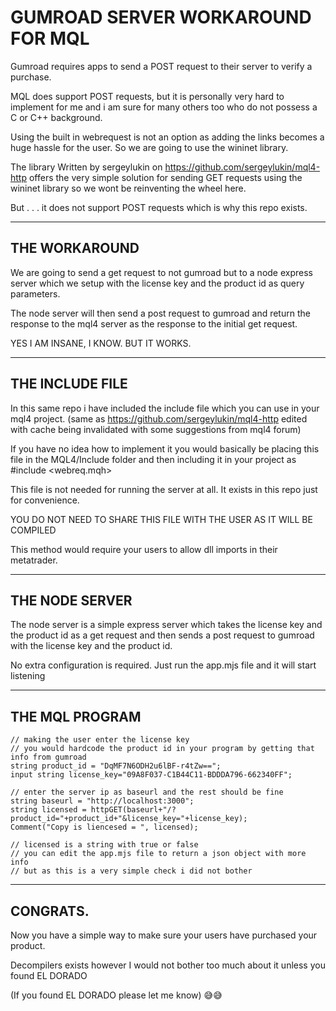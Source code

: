 # GUMROAD SERVER WORKAROUND FOR MQL

Gumroad requires apps to send a POST request to their server to verify a purchase.

MQL does support POST requests, but it is personally very hard to implement for me and i am sure for many others too who do not possess a C or C++ background.

Using the built in webrequest is not an option as adding the links becomes a huge hassle for the user. So we are going to use the wininet library.

The library Written by sergeylukin on https://github.com/sergeylukin/mql4-http offers the very simple solution for sending GET requests using the wininet library so we wont be reinventing the wheel here.

But . . . it does not support POST requests which is why this repo exists.

---

## THE WORKAROUND

We are going to send a get request to not gumroad but to a node express server which we setup with the license key and the product id as query parameters.

The node server will then send a post request to gumroad and return the response to the mql4 server as the response to the initial get request.

YES I AM INSANE, I KNOW. BUT IT WORKS.

---

## THE INCLUDE FILE

In this same repo i have included the include file which you can use in your mql4 project. (same as https://github.com/sergeylukin/mql4-http edited with cache being invalidated with some suggestions from mql4 forum)

If you have no idea how to implement it you would basically be placing this file in the MQL4/Include folder and then including it in your project as #include <webreq.mqh>

This file is not needed for running the server at all. It exists in this repo just for convenience.

YOU DO NOT NEED TO SHARE THIS FILE WITH THE USER AS IT WILL BE COMPILED

This method would require your users to allow dll imports in their metatrader.

---

## THE NODE SERVER

The node server is a simple express server which takes the license key and the product id as a get request and then sends a post request to gumroad with the license key and the product id.

No extra configuration is required. Just run the app.mjs file and it will start listening

---

## THE MQL PROGRAM

```
// making the user enter the license key
// you would hardcode the product id in your program by getting that info from gumroad
string product_id = "DqMF7N6ODH2u6lBF-r4tZw==";
input string license_key="09A8F037-C1B44C11-BDDDA796-662340FF";

// enter the server ip as baseurl and the rest should be fine
string baseurl = "http://localhost:3000";
string licensed = httpGET(baseurl+"/?product_id="+product_id+"&license_key="+license_key);
Comment("Copy is liencesed = ", licensed);

// licensed is a string with true or false
// you can edit the app.mjs file to return a json object with more info
// but as this is a very simple check i did not bother

```

---

## CONGRATS.

Now you have a simple way to make sure your users have purchased your product.

Decompilers exists however I would not bother too much about it unless you found EL DORADO

(If you found EL DORADO please let me know) 😅😅

